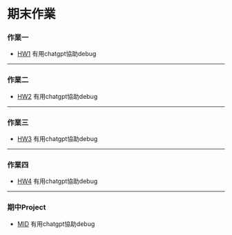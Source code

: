 # 期末作業
### 作業一 
  * [HW1](https://github.com/Jonathan-es/_ws/tree/master/hw1)
  有用chatgpt協助debug
---
### 作業二 
  * [HW2](https://github.com/Jonathan-es/_ws/tree/master/hw2)
  有用chatgpt協助debug
---
### 作業三 
  * [HW3](https://github.com/Jonathan-es/_ws/tree/master/hw3)
  有用chatgpt協助debug
  ---
### 作業四 
  * [HW4](https://github.com/Jonathan-es/_ws/tree/master/hw4)
  有用chatgpt協助debug
  ---
### 期中Project 
  * [MID](https://github.com/Jonathan-es/_ws/blob/master/midterm/index.html)
  有用chatgpt協助debug
